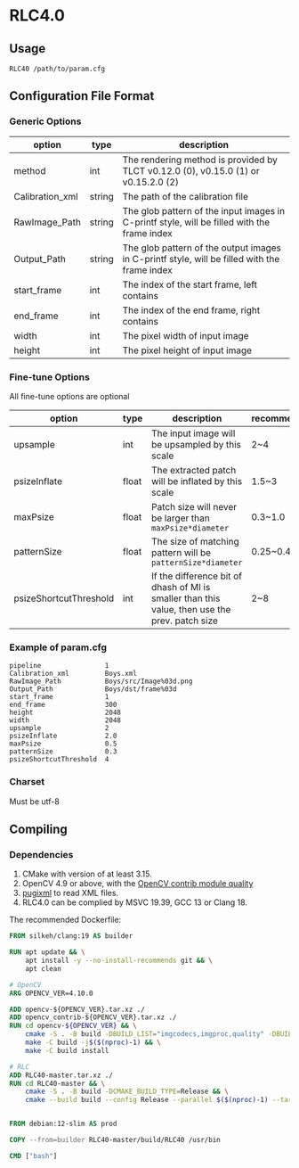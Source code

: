 # RLC4.0

## Usage

```shell
RLC40 /path/to/param.cfg
```

## Configuration File Format

### Generic Options

| option          | type   | description                                                                                  |
|-----------------|--------|----------------------------------------------------------------------------------------------|
| method          | int    | The rendering method is provided by TLCT v0.12.0 (0), v0.15.0 (1) or v0.15.2.0 (2)           |
| Calibration_xml | string | The path of the calibration file                                                             |
| RawImage_Path   | string | The glob pattern of the input images in C-printf style, will be filled with the frame index  |
| Output_Path     | string | The glob pattern of the output images in C-printf style, will be filled with the frame index |
| start_frame     | int    | The index of the start frame, left contains                                                  |
| end_frame       | int    | The index of the end frame, right contains                                                   |
| width           | int    | The pixel width of input image                                                               |
| height          | int    | The pixel height of input image                                                              |

### Fine-tune Options

All fine-tune options are optional

| option                 | type  | description                                                                                    | recommend | default |
|------------------------|-------|------------------------------------------------------------------------------------------------|-----------|---------|
| upsample               | int   | The input image will be upsampled by this scale                                                | 2~4       | 2       |
| psizeInflate           | float | The extracted patch will be inflated by this scale                                             | 1.5~3     | 2.15    |
| maxPsize               | float | Patch size will never be larger than `maxPsize*diameter`                                       | 0.3~1.0   | 0.5     |
| patternSize            | float | The size of matching pattern will be `patternSize*diameter`                                    | 0.25~0.4  | 0.3     |
| psizeShortcutThreshold | int   | If the difference bit of dhash of MI is smaller than this value, then use the prev. patch size | 2~8       | 4       |

### Example of param.cfg

```
pipeline                1
Calibration_xml         Boys.xml
RawImage_Path           Boys/src/Image%03d.png
Output_Path             Boys/dst/frame%03d
start_frame             1
end_frame               300
height                  2048
width                   2048
upsample                2
psizeInflate            2.0
maxPsize                0.5
patternSize             0.3
psizeShortcutThreshold  4
```

### Charset

Must be utf-8

## Compiling

### Dependencies

1. CMake with version of at least 3.15.
2. OpenCV 4.9 or above, with the [OpenCV contrib module quality](https://github.com/opencv/opencv_contrib/tree/4.x/modules/quality)
3. [pugixml](https://pugixml.org) to read XML files.
4. RLC4.0 can be complied by MSVC 19.39, GCC 13 or Clang 18.

The recommended Dockerfile:

```dockerfile
FROM silkeh/clang:19 AS builder

RUN apt update && \
    apt install -y --no-install-recommends git && \
    apt clean

# OpenCV
ARG OPENCV_VER=4.10.0

ADD opencv-${OPENCV_VER}.tar.xz ./
ADD opencv_contrib-${OPENCV_VER}.tar.xz ./
RUN cd opencv-${OPENCV_VER} && \
    cmake -S . -B build -DBUILD_LIST="imgcodecs,imgproc,quality" -DBUILD_SHARED_LIBS=OFF -DCV_TRACE=OFF -DCPU_BASELINE=AVX2 -DCPU_DISPATCH=AVX2 -DOPENCV_ENABLE_ALLOCATOR_STATS=OFF -DWITH_ADE=OFF -DWITH_DSHOW=OFF -DWITH_FFMPEG=OFF -DWITH_IMGCODEC_HDR=OFF -DWITH_IMGCODEC_PFM=OFF -DWITH_IMGCODEC_PXM=OFF -DWITH_IMGCODEC_SUNRASTER=OFF -DWITH_IPP=OFF -DWITH_ITT=OFF -DWITH_JASPER=OFF -DWITH_JPEG=OFF -DWITH_LAPACK=OFF -DWITH_OPENCL=OFF -DWITH_OPENEXR=OFF -DWITH_OPENJPEG=OFF -DWITH_PROTOBUF=OFF -DWITH_TIFF=OFF -DWITH_WEBP=OFF -DOPENCV_EXTRA_MODULES_PATH=/opencv_contrib-${OPENCV_VER}/modules && \
    make -C build -j$($(nproc)-1) && \
    make -C build install

# RLC
ADD RLC40-master.tar.xz ./
RUN cd RLC40-master && \
    cmake -S . -B build -DCMAKE_BUILD_TYPE=Release && \
    cmake --build build --config Release --parallel $($(nproc)-1) --target RLC40


FROM debian:12-slim AS prod

COPY --from=builder RLC40-master/build/RLC40 /usr/bin

CMD ["bash"]
```

